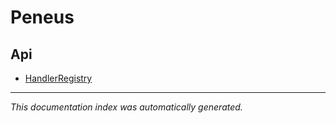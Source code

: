 # Peneus

## Api
- [HandlerRegistry](Api/HandlerRegistry.md)

---

*This documentation index was automatically generated.*
